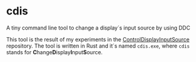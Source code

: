 # cdis
A tiny command line tool to change a display´s input source by using DDC

This tool is the result of my experiments in the [ControlDisplayInputSource](https://github.com/MBODM/ControlDisplayInputSource) repository. The tool is written in Rust and it´s named `cdis.exe`, where `cdis` stands for **C**hange**D**isplay**I**nput**S**ource.
